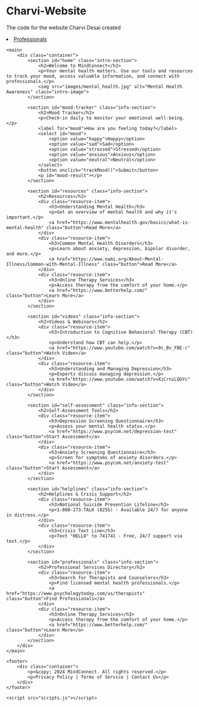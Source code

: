 # Charvi-Website
The code for the website Charvi Desai created
                    <li><a href="#professionals">Professionals</a></li>
                </ul>
            </nav>
        </div>
    </header>

    <main>
        <div class="container">
            <section id="home" class="intro-section">
                <h2>Welcome to MindConnect</h2>
                <p>Your mental health matters. Use our tools and resources to track your mood, access valuable information, and connect with professionals.</p>
                <img src="images/mental_health.jpg" alt="Mental Health Awareness" class="intro-image">
            </section>

            <section id="mood-tracker" class="info-section">
                <h2>Mood Tracker</h2>
                <p>Check-in daily to monitor your emotional well-being.</p>
                <label for="mood">How are you feeling today?</label>
                <select id="mood">
                    <option value="happy">Happy</option>
                    <option value="sad">Sad</option>
                    <option value="stressed">Stressed</option>
                    <option value="anxious">Anxious</option>
                    <option value="neutral">Neutral</option>
                </select>
                <button onclick="trackMood()">Submit</button>
                <p id="mood-result"></p>
            </section>

            <section id="resources" class="info-section">
                <h2>Resources</h2>
                <div class="resource-item">
                    <h3>Understanding Mental Health</h3>
                    <p>Get an overview of mental health and why it's important.</p>
                    <a href="https://www.mentalhealth.gov/basics/what-is-mental-health" class="button">Read More</a>
                </div>
                <div class="resource-item">
                    <h3>Common Mental Health Disorders</h3>
                    <p>Learn about anxiety, depression, bipolar disorder, and more.</p>
                    <a href="https://www.nami.org/About-Mental-Illness/Common-with-Mental-Illness" class="button">Read More</a>
                </div>
                <div class="resource-item">
                    <h3>Online Therapy Services</h3>
                    <p>Access therapy from the comfort of your home.</p>
                    <a href="https://www.betterhelp.com/" class="button">Learn More</a>
                </div>
            </section>

            <section id="videos" class="info-section">
                <h2>Videos & Webinars</h2>
                <div class="resource-item">
                    <h3>Introduction to Cognitive Behavioral Therapy (CBT)</h3>
                    <p>Understand how CBT can help.</p>
                    <a href="https://www.youtube.com/watch?v=9c_Bv_FBE-c" class="button">Watch Video</a>
                </div>
                <div class="resource-item">
                    <h3>Understanding and Managing Depression</h3>
                    <p>Experts discuss managing depression.</p>
                    <a href="https://www.youtube.com/watch?v=XiCrniLQGYc" class="button">Watch Video</a>
                </div>
            </section>

            <section id="self-assessment" class="info-section">
                <h2>Self-Assessment Tools</h2>
                <div class="resource-item">
                    <h3>Depression Screening Questionnaire</h3>
                    <p>Assess your mental health status.</p>
                    <a href="https://www.psycom.net/depression-test" class="button">Start Assessment</a>
                </div>
                <div class="resource-item">
                    <h3>Anxiety Screening Questionnaire</h3>
                    <p>Screen for symptoms of anxiety disorders.</p>
                    <a href="https://www.psycom.net/anxiety-test" class="button">Start Assessment</a>
                </div>
            </section>

            <section id="helplines" class="info-section">
                <h2>Helplines & Crisis Support</h2>
                <div class="resource-item">
                    <h3>National Suicide Prevention Lifeline</h3>
                    <p>1-800-273-TALK (8255) - Available 24/7 for anyone in distress.</p>
                </div>
                <div class="resource-item">
                    <h3>Crisis Text Line</h3>
                    <p>Text "HELLO" to 741741 - Free, 24/7 support via text.</p>
                </div>
            </section>

            <section id="professionals" class="info-section">
                <h2>Professional Services Directory</h2>
                <div class="resource-item">
                    <h3>Search for Therapists and Counselors</h3>
                    <p>Find licensed mental health professionals.</p>
                    <a href="https://www.psychologytoday.com/us/therapists" class="button">Find Professionals</a>
                </div>
                <div class="resource-item">
                    <h3>Online Therapy Services</h3>
                    <p>Access therapy from the comfort of your home.</p>
                    <a href="https://www.betterhelp.com/" class="button">Learn More</a>
                </div>
            </section>
        </div>
    </main>

    <footer>
        <div class="container">
            <p>&copy; 2024 MindConnect. All rights reserved.</p>
            <p>Privacy Policy | Terms of Service | Contact Us</p>
        </div>
    </footer>

    <script src="scripts.js"></script>
</body>
</html>
